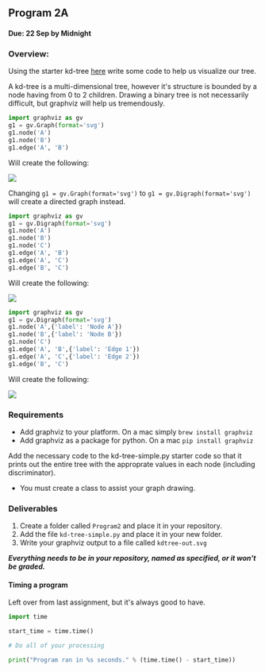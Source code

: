 ## Program 2A
#### Due: 22 Sep by Midnight

### Overview:

Using the starter kd-tree [here](https://github.com/rugbyprof/4553-Spatial-DS/blob/master/kd-tree-simple.py) write some code to help us visualize our tree. 

A kd-tree is a multi-dimensional tree, however it's structure is bounded by a node having from 0 to 2 children. Drawing
a binary tree is not necessarily difficult, but graphviz will help us tremendously. 

```python
import graphviz as gv
g1 = gv.Graph(format='svg')
g1.node('A')
g1.node('B')
g1.edge('A', 'B')
```
Will create the following:

![](http://f.cl.ly/items/0i071C3T3j0Y2R0j2Y3h/g1.png)

Changing 
`g1 = gv.Graph(format='svg')` to `g1 = gv.Digraph(format='svg')` will create a directed graph instead.

```python
import graphviz as gv
g1 = gv.Digraph(format='svg')
g1.node('A')
g1.node('B')
g1.node('C')
g1.edge('A', 'B')
g1.edge('A', 'C')
g1.edge('B', 'C')
```
Will create the following:

![](http://f.cl.ly/items/0B0v2j2r0n0L3g2o2H2f/g4.png)

```python
import graphviz as gv
g1 = gv.Digraph(format='svg')
g1.node('A',{'label': 'Node A'})
g1.node('B',{'label': 'Node B'})
g1.node('C')
g1.edge('A', 'B',{'label': 'Edge 1'})
g1.edge('A', 'C',{'label': 'Edge 2'})
g1.edge('B', 'C')
```
Will create the following:

![](http://f.cl.ly/items/3p0c1h1E252G0i1x3b2K/g5.png)


### Requirements

- Add graphviz to your platform. On a mac simply `brew install graphviz` 
- Add graphviz as a package for python. On a mac `pip install graphviz`

Add the necessary code to the kd-tree-simple.py starter code so that it prints out the entire tree with the approprate values in each node (including discriminator).

- You must create a class to assist your graph drawing. 

### Deliverables

1. Create a folder called `Program2` and place it in your repository.
2. Add the file `kd-tree-simple.py` and place it in your new folder.
3. Write your graphviz output to a file called `kdtree-out.svg` 

***Everything needs to be in your repository, named as specified, or it won't be graded.***


#### Timing a program 

Left over from last assignment, but it's always good to have.

```python
import time

start_time = time.time()

# Do all of your processing

print("Program ran in %s seconds." % (time.time() - start_time))
```

